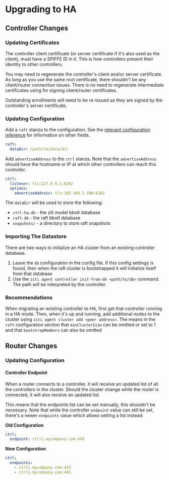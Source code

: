 # Upgrading to HA

## Controller Changes

### Updating Certificates

The controller client certificate (or server certificate if it's also used as the client), must have
a SPIFFE ID in it. This is how controllers present their identity to other controllers.

You may need to regenerate the controller's client and/or server certificate. As long as you use the
same root certificate, there shouldn't be any client/router connection issues. There is no need to
regenerate intermediate certificates using for signing client/router certificates.

Outstanding enrollments will need to be re-issued as they are signed by the controller's server
certificate.

### Updating Configuration

Add a `raft` stanza to the configuration. See the
[relevant configuration reference](https://openziti.io/docs/reference/configuration/controller#raft)
for information on other fields.

```yaml
raft:
  dataDir: /path/to/data/dir
```

Add `advertiseAddress` to the `ctrl` stanza. Note that the `advertiseAddress` should have the
hostname or IP at which other controllers can reach this controller.

```yaml
ctrl:
  listener: tls:127.0.0.1:6262
  options:
    advertiseAddress: tls:192.168.1.100:6262
```

The `dataDir` will be used to store the following:

* `ctrl-ha.db` - the ziti model bbolt database
* `raft.db` - the raft bbolt database
* `snapshots/` - a directory to store raft snapshots

### Importing The Datastore

There are two ways to initialize an HA cluster from an existing controller database.

1. Leave the `db` configuration in the config file. If this config settings is found, then when the
   raft cluster is bootstrapped it will initialize itself from that database
2. Use the `ziti agent controller init-from-db <path/to/db>` command. The path will be interpreted
   by the controller.

### Recommendations

When migrating an existing controller to HA, first get that controller running in a HA mode. Then,
when it's up and running, add additional nodes to the cluster using `ziti agent cluster add
<peer address>`. The means in the `raft` configuration section that `minClusterSize` can be omitted
or set to 1 and that `bootstrapMembers` can also be omitted

## Router Changes

### Updating Configuration

#### Controller Endpoint

When a router connects to a controller, it will receive an updated list of all the controllers in
the cluster. Should the cluster change while the router is connected, it will also receive an
updated list.

This means that the endpoints list can be set manually, this shouldn't be necessary. Note that while
the controller `endpoint` value can still be set, there's a newer `endpoints` value which allows
setting a list instead.

**Old Configuration**

```yaml
ctrl:
  endpoint: ctrl1.mycompany.com:443
```

**New Configuration**

```yaml
ctrl:
  endpoints:
    - ctrl1.mycompany.com:443
    - ctrl2.mycompany.com:443
```
